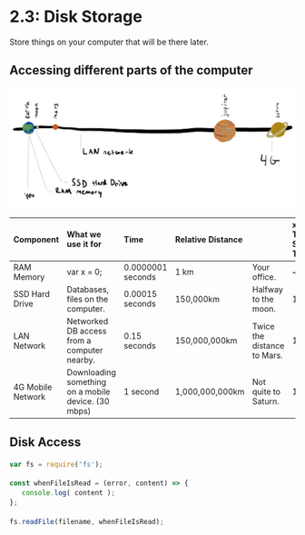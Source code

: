 # 2.3: Disk Storage

Store things on your computer that will be there later.

## Accessing different parts of the computer

![](../.gitbook/assets/my-document-2-2.jpg)

| Component | What we use it for | Time | Relative Distance |  | x Times Slower Than |
| :--- | :--- | :--- | :--- | :--- | :--- |
| RAM Memory | var x = 0; | 0.0000001 seconds | 1 km  | Your office. | ~ |
| SSD Hard Drive | Databases, files on the computer. | 0.00015 seconds | 150,000km | Halfway to the moon. | 10³ |
| LAN Network | Networked DB access from a computer nearby. | 0.15 seconds | 150,000,000km | Twice the distance to Mars. | 10⁸ |
| 4G Mobile Network | Downloading something on a mobile device. \(30 mbps\) | 1 second | 1,000,000,000km | Not quite to Saturn. | 10⁹ |

## Disk Access 

```js
var fs = require('fs');

const whenFileIsRead = (error, content) => {
   console.log( content );
};

fs.readFile(filename, whenFileIsRead);
```

